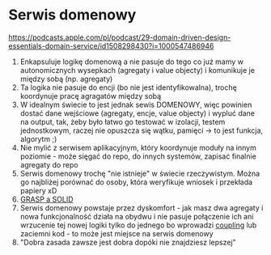 # Serwis domenowy

[https://podcasts.apple.com/pl/podcast/29-domain-driven-design-essentials-domain-service/id1508298430?i=1000547486946
](https://podcasts.apple.com/pl/podcast/29-domain-driven-design-essentials-domain-service/id1508298430?i=1000547486946)

1. Enkapsuluje logikę domenową a nie pasuje do tego co już mamy w autonomicznych 
wysepkach (agregaty i value objecty) i komunikuje je między sobą (np. agregaty)
2. Ta logika nie pasuje do encji (bo nie jest identyfikowalna), trochę koordynuje pracę agragatów między sobą
3. W idealnym świecie to jest jednak sewis DOMENOWY, 
więc powinien dostać dane wejściowe (agregaty, encje, value objecty) i wypluć dane na output, 
tak, żeby było łatwo go testować w izolacji, testem jednostkowym, raczej nie opuszcza się wątku, pamięci -> to jest funkcja, algorytm ;) 
4. Nie mylić z serwisem aplikacyjnym, który koordynuje moduły na innym poziomie - może sięgać do repo, do innych systemów, zapisać finalnie agregaty do repo
5. Serwis domenowy trochę "nie istnieje" w świecie rzeczywistym. Można go najbliżej porównać do osoby, która weryfikuje wniosek i przekłada papiery xD
6. [GRASP a SOLID](./../5_GRASP_SOLID.md)
7. Serwis domenowy powstaje przez dyskomfort - jak masz dwa agregaty i nowa funkcjonalność działa na obydwu 
i nie pasuje połączenie ich ani wrzucenie tej nowej logiki tylko do jednego bo wprowadzi [coupling](./../2_Coupling_kohezja.md) lub zaciemni kod - to może jest miejsce na serwis domenowy
8. "Dobra zasada zawsze jest dobra dopóki nie znajdziesz lepszej"